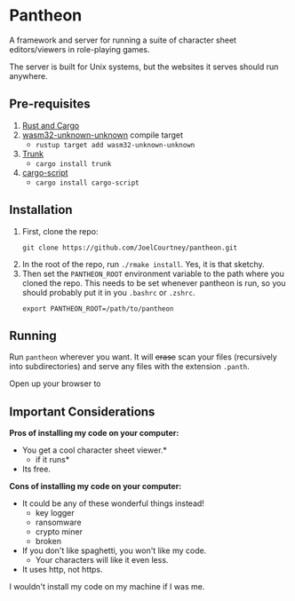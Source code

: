 # Pantheon

A framework and server for running a suite of character sheet editors/viewers in role-playing games.

The server is built for Unix systems, but the websites it serves should run anywhere.

## Pre-requisites

1. [Rust and Cargo](https://www.rust-lang.org/tools/install)
2. [wasm32-unknown-unknown](https://doc.rust-lang.org/nightly/rustc/platform-support.html) compile target
    - `rustup target add wasm32-unknown-unknown`
3. [Trunk](https://trunkrs.dev/)
    - `cargo install trunk`
4. [cargo-script](https://lib.rs/crates/cargo-script)
    - `cargo install cargo-script`

## Installation

1. First, clone the repo:
   ```
   git clone https://github.com/JoelCourtney/pantheon.git
   ```
2. In the root of the repo, run `./rmake install`. Yes, it is that sketchy.
3. Then set the `PANTHEON_ROOT` environment variable to the path where you cloned the repo. This needs to be set whenever pantheon is run, so you should probably put it in you `.bashrc` or `.zshrc`.
    ```
    export PANTHEON_ROOT=/path/to/pantheon
    ```

## Running

Run `pantheon` wherever you want. It will ~~erase~~ scan your files (recursively into subdirectories) and serve any files with the extension `.panth`.

Open up your browser to 

## Important Considerations

**Pros of installing my code on your computer:**

- You get a cool character sheet viewer.*
  - if it runs*
- Its free.

**Cons of installing my code on your computer:**

- It could be any of these wonderful things instead!
  - key logger
  - ransomware
  - crypto miner
  - broken
- If you don't like spaghetti, you won't like my code.
    - Your characters will like it even less.
- It uses http, not https.

I wouldn't install my code on my machine if I was me.